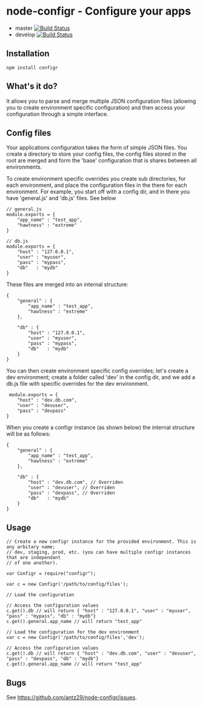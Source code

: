 # node-configr - Configure your apps

* master [![Build Status](https://secure.travis-ci.org/antz29/node-configr.png?branch=master)](http://travis-ci.org/antz29/node-configr)
* develop [![Build Status](https://secure.travis-ci.org/antz29/node-configr.png?branch=develop)](http://travis-ci.org/antz29/node-configr)

## Installation

    npm install configr

## What's it do?

It allows you to parse and merge multiple JSON configuration files (allowing 
you to create environment specific configuration) and then access your configuration
through a simple interface.

## Config files

Your applications configuration takes the form of simple JSON files. You create a directory
to store your config files, the config files stored in the root are merged and form the 'base'
configuration that is shares between all environments.

To create environment specific overrides you create sub directories, for each environment, and
place the configuration files in the there for each environment. For example, you start off with a
config dir, and in there you have 'general.js' and 'db.js' files. See below

    // general.js
    module.exports = {
        "app_name" : "test_app",
        "hawtness" : "extreme"
    }

    // db.js
    module.exports = {
        "host" : "127.0.0.1",
        "user" : "myuser",
        "pass" : "mypass",
        "db"   : "mydb"
    }

These files are merged into an internal structure:

    {
        "general" : {
            "app_name" : "test_app",
            "hawtness" : "extreme"
        },

        "db" : {
            "host" : "127.0.0.1",
            "user" : "myuser",
            "pass" : "mypass",
            "db"   : "mydb"
        }
    }

You can then create environment specific config overrides; let's create a dev environment; create 
a folder called 'dev' in the config dir, and we add a db.js file with specific overrides for 
the dev environment. 

     module.exports = {
        "host" : "dev.db.com",
        "user" : "devuser",
        "pass" : "devpass"
    }

When you create a configr instance (as shown below) the internal structure will be as follows:

    {
        "general" : {
            "app_name" : "test_app",
            "hawtness" : "extreme"
        },

        "db" : {
            "host" : "dev.db.com", // Overriden
            "user" : "devuser", // Overriden
            "pass" : "devpass", // Overriden
            "db"   : "mydb"
        }
    }

## Usage

    // Create a new configr instance for the provided environment. This is any arbitary name; 
    // dev, staging, prod, etc. (you can have multiple configr instances that are independant 
    // of one another).

    var Configr = require("configr");

    var c = new Configr('/path/to/config/files');
	
    // Load the configuration

    // Access the configuration values
    c.get().db // will return { "host" : "127.0.0.1", "user" : "myuser", "pass" : "mypass", "db" : "mydb"}
    c.get().general.app_name // will return "test_app"

    // Load the configuration for the dev environment
    var c = new Configr('/path/to/config/files','dev');

    // Access the configuration values
    c.get().db // will return { "host" : "dev.db.com", "user" : "devuser", "pass" : "devpass", "db" : "mydb"}
    c.get().general.app_name // will return "test_app"


## Bugs

See <https://github.com/antz29/node-configr/issues>.
